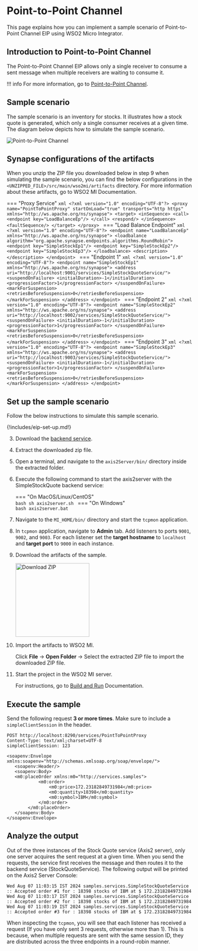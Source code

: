 # Point-to-Point Channel

This page explains how you can implement a sample scenario of Point-to-Point Channel EIP using WSO2 Micro Integrator.

## Introduction to Point-to-Point Channel

The Point-to-Point Channel EIP allows only a single receiver to consume a sent message when multiple receivers are waiting to consume it.

!!! info
    For more information, go to [Point-to-Point Channel](http://www.eaipatterns.com/PointToPointChannel.html). 

## Sample scenario

The sample scenario is an inventory for stocks. It illustrates how a stock quote is generated, which only a single consumer receives at a given time. The diagram below depicts how to simulate the sample scenario.

![Point-to-Point Channel]({{base_path}}/assets/img/learn/enterprise-integration-patterns/messaging-channels/point-to-point.png)

## Synapse configurations of the artifacts

When you unzip the ZIP file you downloaded below in step 9 when simulating the sample scenario, you can find the below configurations in the `<UNZIPPED_FILE>/src/main/wso2mi/artifacts` directory. For more information about these artifacts, go to WSO2 MI Documentation.

=== "Proxy Service"
    ```xml
    <?xml version="1.0" encoding="UTF-8"?>
    <proxy name="PointToPointProxy" startOnLoad="true" transports="http https" xmlns="http://ws.apache.org/ns/synapse">
        <target>
            <inSequence>
                <call>
                    <endpoint key="LoadBalanceEp"/>
                </call>
                <respond/>
            </inSequence>
            <faultSequence/>
        </target>
    </proxy>
    ```
=== "Load Balance Endpoint"
    ```xml
    <?xml version="1.0" encoding="UTF-8"?>
    <endpoint name="LoadBalanceEp" xmlns="http://ws.apache.org/ns/synapse">
        <loadbalance algorithm="org.apache.synapse.endpoints.algorithms.RoundRobin">
            <endpoint key="SimpleStockEp1"/>
            <endpoint key="SimpleStockEp2"/>
            <endpoint key="SimpleStockEp3"/>
        </loadbalance>
        <description></description>
    </endpoint>
    ```
=== "Endpoint 1"
    ```xml
    <?xml version="1.0" encoding="UTF-8"?>
    <endpoint name="SimpleStockEp1" xmlns="http://ws.apache.org/ns/synapse">
        <address uri="http://localhost:9001/services/SimpleStockQuoteService/">
            <suspendOnFailure>
                <initialDuration>-1</initialDuration>
                <progressionFactor>1</progressionFactor>
            </suspendOnFailure>
            <markForSuspension>
                <retriesBeforeSuspension>0</retriesBeforeSuspension>
            </markForSuspension>
        </address>
    </endpoint>
    ```
=== "Endpoint 2"
    ```xml
    <?xml version="1.0" encoding="UTF-8"?>
    <endpoint name="SimpleStockEp2" xmlns="http://ws.apache.org/ns/synapse">
        <address uri="http://localhost:9002/services/SimpleStockQuoteService/">
            <suspendOnFailure>
                <initialDuration>-1</initialDuration>
                <progressionFactor>1</progressionFactor>
            </suspendOnFailure>
            <markForSuspension>
                <retriesBeforeSuspension>0</retriesBeforeSuspension>
            </markForSuspension>
        </address>
    </endpoint>
    ```
=== "Endpoint 3"
    ```xml
    <?xml version="1.0" encoding="UTF-8"?>
    <endpoint name="SimpleStockEp3" xmlns="http://ws.apache.org/ns/synapse">
        <address uri="http://localhost:9003/services/SimpleStockQuoteService/">
            <suspendOnFailure>
                <initialDuration>-1</initialDuration>
                <progressionFactor>1</progressionFactor>
            </suspendOnFailure>
            <markForSuspension>
                <retriesBeforeSuspension>0</retriesBeforeSuspension>
            </markForSuspension>
        </address>
    </endpoint>
    ```

## Set up the sample scenario

Follow the below instructions to simulate this sample scenario.

{!includes/eip-set-up.md!}

3. Download the [backend service](https://github.com/wso2-docs/WSO2_EI/blob/master/Back-End-Service/axis2Server.zip).

4. Extract the downloaded zip file.

5. Open a terminal, and navigate to the `axis2Server/bin/` directory inside the extracted folder.

6. Execute the following command to start the axis2server with the SimpleStockQuote backend service:

    === "On MacOS/Linux/CentOS"   
          ```bash
          sh axis2server.sh
          ```
    === "On Windows"                
          ```bash
          axis2server.bat
          ```

7. Navigate to the `MI_HOME/bin/` directory and start the `tcpmon` application. 

8. In `tcpmon` application, navigate to **Admin** tab. Add listeners to ports `9001`, `9002`, and `9003`. For each listener set the **target hostname** to `localhost` and **target port** to `9000` in each instance.

9. Download the artifacts of the sample.

    <a href="{{base_path}}/assets/attachments/learn/enterprise-integration-patterns/PointToPointChannel.zip">
        <img src="{{base_path}}/assets/img/integrate/connectors/download-zip.png" width="200" alt="Download ZIP">
    </a>

10. Import the artifacts to WSO2 MI.

    Click **File** -> **Open Folder** -> Select the extracted ZIP file to import the downloaded ZIP file.

11. Start the project in the WSO2 MI server.

    For instructions, go to [Build and Run]("{{base_path}}/develop/deploy-artifacts/#build-and-run") Documentation.

## Execute the sample

Send the following request **3 or more times**. Make sure to include a `simpleClientSession` in the header.

```
POST http://localhost:8290/services/PointToPointProxy
Content-Type: text/xml;charset=UTF-8
simpleClientSession: 123

<soapenv:Envelope xmlns:soapenv="http://schemas.xmlsoap.org/soap/envelope/">
   <soapenv:Header/>
   <soapenv:Body>
   <m0:placeOrder xmlns:m0="http://services.samples">
            <m0:order>
                <m0:price>172.23182849731984</m0:price>
                <m0:quantity>18398</m0:quantity>
                <m0:symbol>IBM</m0:symbol>
            </m0:order>
        </m0:placeOrder>
   </soapenv:Body>
</soapenv:Envelope>
```

## Analyze the output

Out of the three instances of the Stock Quote service (Axis2 server), only one server acquires the sent request at a given time. When you send the requests, the service first receives the message and then routes it to the backend service (StockQuoteService). The following output will be printed on the Axis2 Server Console: 

```
Wed Aug 07 11:03:15 IST 2024 samples.services.SimpleStockQuoteService  :: Accepted order #1 for : 18398 stocks of IBM at $ 172.23182849731984
Wed Aug 07 11:03:17 IST 2024 samples.services.SimpleStockQuoteService  :: Accepted order #2 for : 18398 stocks of IBM at $ 172.23182849731984
Wed Aug 07 11:03:19 IST 2024 samples.services.SimpleStockQuoteService  :: Accepted order #3 for : 18398 stocks of IBM at $ 172.23182849731984
```

When inspecting the `tcpmon`, you will see that each listener has received a request (If you have only sent 3 requests, otherwise more than 1). This is because, when multiple requests are sent with the same session ID, they are distributed across the three endpoints in a round-robin manner.
